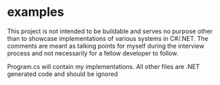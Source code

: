 # examples

This project is not intended to be buildable and serves no purpose other than to showcase implementations of various systems in C#/.NET. The comments are meant as talking points for myself during the interview process and not necessarily for a fellow developer to follow.

Program.cs will contain my implementations. All other files are .NET generated code and should be ignored

